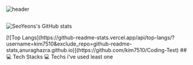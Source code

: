 ![header](https://capsule-render.vercel.app/api?type=Rounded&height=200&text=Welecome&fontAlign=50&color=random&customColorList=0,2,2,5,30&animation=fadeIn&desc=SeoYeon's%20Profile&descSize=25&descAlign=56&descAlignY=75)

## <center>
![SeoYeons's GitHub stats](https://github-readme-stats.vercel.app/api?username=kim7510&show_icons=true&theme=radical)
</center>
[![Top Langs](https://github-readme-stats.vercel.app/api/top-langs/?username=kim7510&exclude_repo=github-readme-stats,anuraghazra.github.io)](https://github.com/kim7510/Coding-Test)
## 💻 Tech Stacks 💻 
Techs i've used least one <br/>
<img src="https://img.shields.io/badge/React-61DAFB?style=flat&logo=React&logoColor=white"/>
